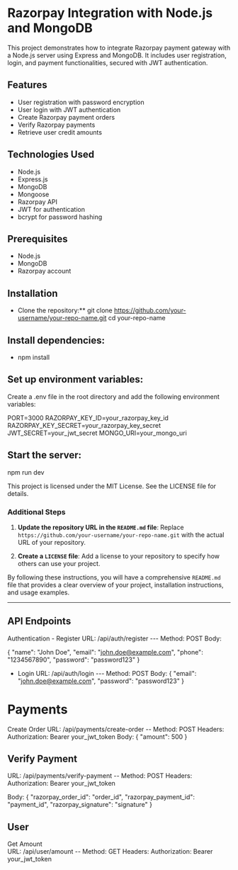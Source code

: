 # Razorpay Integration with Node.js and MongoDB

This project demonstrates how to integrate Razorpay payment gateway with a Node.js server using Express and MongoDB. It includes user registration, login, and payment functionalities, secured with JWT authentication.  

## Features

- User registration with password encryption
- User login with JWT authentication
- Create Razorpay payment orders
- Verify Razorpay payments
- Retrieve user credit amounts

## Technologies Used

- Node.js
- Express.js
- MongoDB
- Mongoose
- Razorpay API
- JWT for authentication
- bcrypt for password hashing

## Prerequisites

- Node.js
- MongoDB
- Razorpay account

## Installation  
- Clone the repository:**
   git clone https://github.com/your-username/your-repo-name.git
   cd your-repo-name

## Install dependencies:
- npm install

## Set up environment variables:
Create a .env file in the root directory and add the following environment variables:

PORT=3000
RAZORPAY_KEY_ID=your_razorpay_key_id
RAZORPAY_KEY_SECRET=your_razorpay_key_secret
JWT_SECRET=your_jwt_secret
MONGO_URI=your_mongo_uri

## Start the server:
npm run dev


This project is licensed under the MIT License. See the LICENSE file for details.
### Additional Steps

1. **Update the repository URL in the `README.md` file**:
   Replace `https://github.com/your-username/your-repo-name.git` with the actual URL of your repository.

2. **Create a `LICENSE` file**:
   Add a license to your repository to specify how others can use your project.

By following these instructions, you will have a comprehensive `README.md` file that provides a clear overview of your project, installation instructions, and usage examples.




--------------------------------------------------------------------------------
## API Endpoints
Authentication - Register
 URL: /api/auth/register
--- Method: POST
Body:

{
  "name": "John Doe",
  "email": "john.doe@example.com",
  "phone": "1234567890",
  "password": "password123"
}

- Login
 URL: /api/auth/login
--- Method: POST
Body:
{
  "email": "john.doe@example.com",
  "password": "password123"
}

# Payments
Create Order
 URL: /api/payments/create-order
-- Method: POST
Headers: Authorization: Bearer your_jwt_token
Body:
{
  "amount": 500
}

## Verify Payment
 URL: /api/payments/verify-payment
-- Method: POST
Headers: Authorization: Bearer your_jwt_token

Body:
{
  "razorpay_order_id": "order_id",
  "razorpay_payment_id": "payment_id",
  "razorpay_signature": "signature"
}

## User
Get Amount  
 URL: /api/user/amount
-- Method: GET  Headers: Authorization: Bearer your_jwt_token







